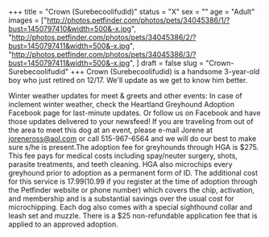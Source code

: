+++
title = "Crown (Surebecoolifudid)"
status = "X"
sex = ""
age = "Adult"
images = ["http://photos.petfinder.com/photos/pets/34045386/1/?bust=1450797410&width=500&-x.jpg",
"http://photos.petfinder.com/photos/pets/34045386/2/?bust=1450797411&width=500&-x.jpg",
"http://photos.petfinder.com/photos/pets/34045386/3/?bust=1450797411&width=500&-x.jpg",
]
draft = false
slug = "Crown-Surebecoolifudid"
+++
Crown (Surebecoolifudid) is a handsome 3-year-old boy who just retired on 12/17. We'll update as we get to know him better.

Winter weather updates for meet & greets and other events: In case of inclement winter weather, check the Heartland Greyhound Adoption Facebook page for last-minute updates. Or follow us on Facebook and have those updates delivered to your newsfeed!
If you are traveling from out of the area to meet this dog at an event, please e-mail Jorene at joreneross@aol.com or call 515-967-6564 and we will do our best to make sure s/he is present.The adoption fee for greyhounds through HGA is $275. This fee pays for medical costs including spay/neuter surgery, shots, parasite treatments, and teeth cleaning. HGA also microchips every greyhound prior to adoption as a permanent form of ID. The additional cost for this service is $17.99 ($10.99 if you register at the time of adoption through the Petfinder website or phone number) which covers the chip, activation, and membership and is a substantial savings over the usual cost for microchipping. Each dog also comes with a special sighthound collar and leash set and muzzle. There is a $25 non-refundable application fee that is applied to an approved adoption.
